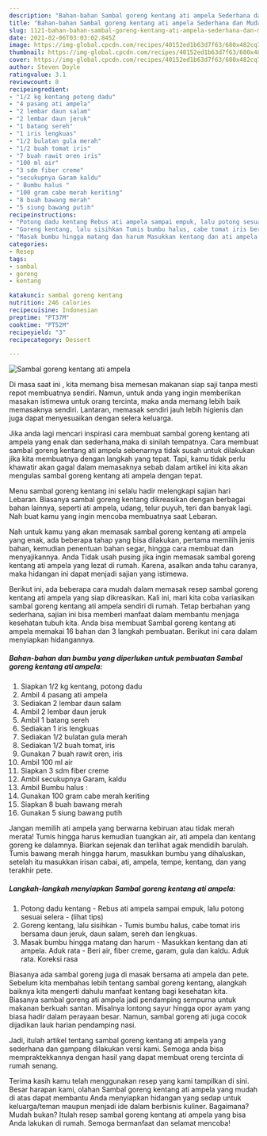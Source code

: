 ```yaml
---
description: "Bahan-bahan Sambal goreng kentang ati ampela Sederhana dan Mudah Dibuat"
title: "Bahan-bahan Sambal goreng kentang ati ampela Sederhana dan Mudah Dibuat"
slug: 1121-bahan-bahan-sambal-goreng-kentang-ati-ampela-sederhana-dan-mudah-dibuat
date: 2021-02-06T03:03:02.845Z
image: https://img-global.cpcdn.com/recipes/40152ed1b63d7f63/680x482cq70/sambal-goreng-kentang-ati-ampela-foto-resep-utama.jpg
thumbnail: https://img-global.cpcdn.com/recipes/40152ed1b63d7f63/680x482cq70/sambal-goreng-kentang-ati-ampela-foto-resep-utama.jpg
cover: https://img-global.cpcdn.com/recipes/40152ed1b63d7f63/680x482cq70/sambal-goreng-kentang-ati-ampela-foto-resep-utama.jpg
author: Steven Doyle
ratingvalue: 3.1
reviewcount: 8
recipeingredient:
- "1/2 kg kentang potong dadu"
- "4 pasang ati ampela"
- "2 lembar daun salam"
- "2 lembar daun jeruk"
- "1 batang sereh"
- "1 iris lengkuas"
- "1/2 bulatan gula merah"
- "1/2 buah tomat iris"
- "7 buah rawit oren iris"
- "100 ml air"
- "3 sdm fiber creme"
- "secukupnya Garam kaldu"
- " Bumbu halus "
- "100 gram cabe merah keriting"
- "8 buah bawang merah"
- "5 siung bawang putih"
recipeinstructions:
- "Potong dadu kentang Rebus ati ampela sampai empuk, lalu potong sesuai selera           (lihat tips)"
- "Goreng kentang, lalu sisihkan Tumis bumbu halus, cabe tomat iris bersama daun jeruk, daun salam, sereh dan lengkuas."
- "Masak bumbu hingga matang dan harum Masukkan kentang dan ati ampela. Aduk rata Beri air, fiber creme, garam, gula dan kaldu. Aduk rata. Koreksi rasa"
categories:
- Resep
tags:
- sambal
- goreng
- kentang

katakunci: sambal goreng kentang 
nutrition: 246 calories
recipecuisine: Indonesian
preptime: "PT37M"
cooktime: "PT52M"
recipeyield: "3"
recipecategory: Dessert

---
```



![Sambal goreng kentang ati ampela](https://img-global.cpcdn.com/recipes/40152ed1b63d7f63/680x482cq70/sambal-goreng-kentang-ati-ampela-foto-resep-utama.jpg)

Di masa  saat ini , kita memang bisa memesan makanan siap saji tanpa mesti repot membuatnya sendiri. Namun, untuk anda yang ingin memberikan masakan istimewa untuk orang tercinta, maka anda memang lebih baik memasaknya sendiri. Lantaran, memasak sendiri jauh lebih higienis dan juga dapat menyesuaikan dengan selera keluarga.

Jika anda lagi mencari inspirasi cara membuat sambal goreng kentang ati ampela yang enak dan sederhana,maka di sinilah tempatnya. Cara membuat sambal goreng kentang ati ampela  sebenarnya tidak susah untuk dilakukan jika kita membuatnya dengan langkah yang tepat. Tapi, kamu tidak perlu khawatir akan gagal dalam memasaknya 
sebab dalam artikel ini kita akan mengulas sambal goreng kentang ati ampela dengan tepat.  

Menu sambal goreng kentang ini selalu hadir melengkapi sajian hari Lebaran. Biasanya sambal goreng kentang dikreasikan dengan berbagai bahan lainnya, seperti ati ampela, udang, telur puyuh, teri dan banyak lagi. Nah buat kamu yang ingin mencoba membuatnya saat Lebaran.

Nah untuk kamu yang akan memasak sambal goreng kentang ati ampela yang enak, ada beberapa tahap yang bisa dilakukan, pertama memilih jenis bahan, kemudian penentuan bahan segar, hingga cara membuat dan menyajikannya. Anda Tidak usah pusing jika ingin memasak sambal goreng kentang ati ampela yang lezat di rumah. Karena, asalkan anda  tahu caranya, maka hidangan ini dapat menjadi sajian yang istimewa.

Berikut ini, ada beberapa cara mudah dalam memasak resep sambal goreng kentang ati ampela yang siap dikreasikan. Kali ini, mari kita coba variasikan sambal goreng kentang ati ampela sendiri di rumah. Tetap berbahan yang sederhana, sajian ini bisa memberi manfaat dalam membantu menjaga kesehatan tubuh kita. Anda bisa membuat Sambal goreng kentang ati ampela memakai 16 bahan dan 3 langkah pembuatan. Berikut ini cara dalam menyiapkan hidangannya.

<!--inarticleads1-->

##### Bahan-bahan dan bumbu yang diperlukan untuk pembuatan Sambal goreng kentang ati ampela:

1. Siapkan 1/2 kg kentang, potong dadu
1. Ambil 4 pasang ati ampela
1. Sediakan 2 lembar daun salam
1. Ambil 2 lembar daun jeruk
1. Ambil 1 batang sereh
1. Sediakan 1 iris lengkuas
1. Sediakan 1/2 bulatan gula merah
1. Sediakan 1/2 buah tomat, iris
1. Gunakan 7 buah rawit oren, iris
1. Ambil 100 ml air
1. Siapkan 3 sdm fiber creme
1. Ambil secukupnya Garam, kaldu
1. Ambil  Bumbu halus :
1. Gunakan 100 gram cabe merah keriting
1. Siapkan 8 buah bawang merah
1. Gunakan 5 siung bawang putih


Jangan memilih ati ampela yang berwarna kebiruan atau tidak merah merata! Tumis hingga harus kemudian tuangkan air, ati ampela dan kentang goreng ke dalamnya. Biarkan sejenak dan terlihat agak mendidih barulah. Tumis bawang merah hingga harum, masukkan bumbu yang dihaluskan, setelah itu masukkan irisan cabai, ati, ampela, tempe, kentang, dan yang terakhir pete. 

<!--inarticleads2-->

##### Langkah-langkah menyiapkan Sambal goreng kentang ati ampela:

1. Potong dadu kentang - Rebus ati ampela sampai empuk, lalu potong sesuai selera -           (lihat tips)
1. Goreng kentang, lalu sisihkan - Tumis bumbu halus, cabe tomat iris bersama daun jeruk, daun salam, sereh dan lengkuas.
1. Masak bumbu hingga matang dan harum - Masukkan kentang dan ati ampela. Aduk rata - Beri air, fiber creme, garam, gula dan kaldu. Aduk rata. Koreksi rasa


Biasanya ada sambal goreng juga di masak bersama ati ampela dan pete. Sebelum kita membahas lebih tentang sambal goreng kentang, alangkah baiknya kita mengerti dahulu manfaat kentang bagi kesehatan kita. Biasanya sambal goreng ati ampela jadi pendamping sempurna untuk makanan berkuah santan. Misalnya lontong sayur hingga opor ayam yang biasa hadir dalam perayaan besar. Namun, sambal goreng ati juga cocok dijadikan lauk harian pendamping nasi. 

Jadi, itulah artikel tentang  sambal goreng kentang ati ampela  yang sederhana dan gampang dilakukan versi kami. Semoga anda bisa mempraktekkannya dengan hasil yang dapat membuat oreng tercinta di rumah senang. 

Terima kasih kamu telah menggunakan resep yang kami tampilkan di sini. Besar harapan kami, olahan  Sambal goreng kentang ati ampela yang mudah di atas dapat membantu Anda menyiapkan hidangan yang sedap untuk keluarga/teman maupun menjadi ide dalam berbisnis kuliner. Bagaimana? Mudah bukan? Itulah resep sambal goreng kentang ati ampela yang bisa Anda lakukan di rumah. Semoga bermanfaat dan selamat mencoba!

